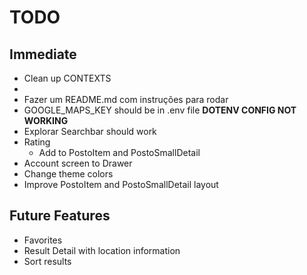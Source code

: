 # TODO

## Immediate

- Clean up CONTEXTS
-
- Fazer um README.md com instruções para rodar
- GOOGLE_MAPS_KEY should be in .env file **DOTENV CONFIG NOT WORKING**
- Explorar Searchbar should work
- Rating
  - Add to PostoItem and PostoSmallDetail
- Account screen to Drawer
- Change theme colors
- Improve PostoItem and PostoSmallDetail layout

## Future Features

- Favorites
- Result Detail with location information
- Sort results
